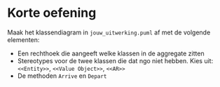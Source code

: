 # Korte oefening

Maak het klassendiagram in `jouw_uitwerking.puml` af met de volgende elementen:

- Een rechthoek die aangeeft welke klassen in de aggregate zitten
- Stereotypes voor de twee klassen die dat ngo niet hebben. Kies uit: `<<Entity>>`, `<<Value Object>>`, `<<AR>>` 
- De methoden `Arrive` en `Depart` 
